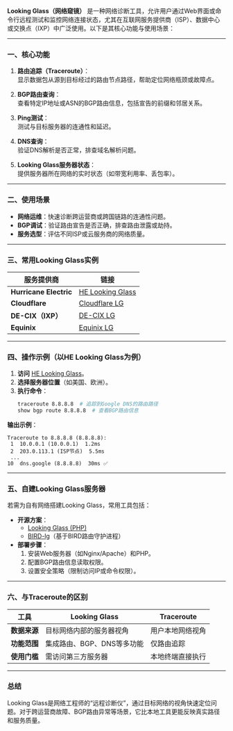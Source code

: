 **Looking Glass（网络窥镜）** 是一种网络诊断工具，允许用户通过Web界面或命令行远程测试和监控网络连接状态，尤其在互联网服务提供商（ISP）、数据中心或交换点（IXP）中广泛使用。以下是其核心功能与使用场景：

---

### **一、核心功能**
1. **路由追踪（Traceroute）**：  
   显示数据包从源到目标经过的路由节点路径，帮助定位网络瓶颈或故障点。
   
2. **BGP路由查询**：  
   查看特定IP地址或ASN的BGP路由信息，包括宣告的前缀和邻居关系。

3. **Ping测试**：  
   测试与目标服务器的连通性和延迟。

4. **DNS查询**：  
   验证DNS解析是否正常，排查域名解析问题。

5. **Looking Glass服务器状态**：  
   提供服务器所在网络的实时状态（如带宽利用率、丢包率）。

---

### **二、使用场景**
- **网络运维**：快速诊断跨运营商或跨国链路的连通性问题。  
- **BGP调试**：验证路由宣告是否正确，排查路由泄露或劫持。  
- **服务选型**：评估不同ISP或云服务商的网络质量。  

---

### **三、常用Looking Glass实例**
| 服务提供商          | 链接                                      |
|---------------------|------------------------------------------|
| **Hurricane Electric** | [HE Looking Glass](https://lg.he.net/)   |
| **Cloudflare**       | [Cloudflare LG](https://www.cloudflare.com/network/looking-glass/) |
| **DE-CIX（IXP）**    | [DE-CIX LG](https://www.de-cix.net/en/locations/germany/frankfurt/looking-glass) |
| **Equinix**          | [Equinix LG](https://www.equinix.com/resources/looking-glass/) |

---

### **四、操作示例（以HE Looking Glass为例）**
1. **访问** [HE Looking Glass](https://lg.he.net/)。  
2. **选择服务器位置**（如美国、欧洲）。  
3. **执行命令**：  
   ```bash
   traceroute 8.8.8.8  # 追踪到Google DNS的路由路径
   show bgp route 8.8.8.8  # 查看BGP路由信息
   ```

**输出示例**：
```
Traceroute to 8.8.8.8 (8.8.8.8):
 1  10.0.0.1 (10.0.0.1)  1.2ms
 2  203.0.113.1 (ISP节点)  5.5ms
 ...
10  dns.google (8.8.8.8)  30ms ✅
```

---

### **五、自建Looking Glass服务器**
若需为自有网络搭建Looking Glass，常用工具包括：
- **开源方案**：  
  - [Looking Glass (PHP)](https://github.com/inex/lg)  
  - [BIRD-lg](https://github.com/inex/Bird-lg)（基于BIRD路由守护进程）  
- **部署步骤**：  
  1. 安装Web服务器（如Nginx/Apache）和PHP。  
  2. 配置BGP路由信息读取权限。  
  3. 设置安全策略（限制访问IP或命令权限）。

---

### **六、与Traceroute的区别**
| **工具**       | **Looking Glass**                  | **Traceroute**              |
|----------------|------------------------------------|------------------------------|
| **数据来源**   | 目标网络内部的服务器视角           | 用户本地网络视角             |
| **功能范围**   | 集成路由、BGP、DNS等多功能         | 仅路由追踪                   |
| **使用门槛**   | 需访问第三方服务器                 | 本地终端直接执行             |

---

### **总结**
Looking Glass是网络工程师的“远程诊断仪”，通过目标网络的视角快速定位问题。对于跨运营商故障、BGP路由异常等场景，它比本地工具更能反映真实路径和服务质量。